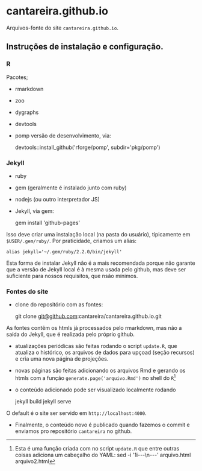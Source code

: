 # cantareira.github.io #

Arquivos-fonte do site `cantareira.github.io`.

## Instruções de instalação e configuração. ##

### R ###
Pacotes;
* rmarkdown
* zoo
* dygraphs
* devtools
* pomp versão de desenvolvimento, via:

    devtools::install_github('rforge/pomp', subdir='pkg/pomp')

### Jekyll ###
* ruby
* gem (geralmente é instalado junto com ruby)
* nodejs (ou outro interpretador JS)
* Jekyll, via gem:

    gem install 'github-pages'

Isso deve criar uma instalação local (na pasta do usuário), tipicamente em `$USER/.gem/ruby/`. Por praticidade, criamos um alias:
    
    alias jekyll='~/.gem/ruby/2.2.0/bin/jekyll'

Esta forma de instalar Jekyll não é a mais recomendada porque não garante que a
versão de Jekyll local é à mesma usada pelo github, mas deve ser suficiente
para nossos requisitos, que nsão mínimos.

### Fontes do site ###
* clone do repositório com as fontes:

    git clone git@github.com:cantareira/cantareira.github.io.git

As fontes contêm os htmls já processados pelo rmarkdown, mas não a saída do
Jekyll, que é realizada pelo próprio github.

* atualizações periódicas são feitas rodando o script `update.R`, que atualiza o histórico, os arquivos de dados para upçoad (seção recursos) e cria uma nova página de projeções.

* novas páginas são feitas adicionando os arquivos Rmd
e gerando os htmls com a função `generate.page('arquivo.Rmd')` no shell do `R`[^1]

* o conteúdo adicionado pode ser visualizado localmente rodando

    jekyll build
    jekyll serve

O default é o site ser servido em `http://localhost:4000`.

* Finalmente, o conteúdo novo é publicado quando fazemos o commit e enviamos pro repositório `cantareira` no github.

[^1]: Esta é uma função criada com no script `update.R` que entre outras coisas adiciona um cabeçalho do YAML:
    sed -i '1i---\n---' arquivo.html arquivo2.html
